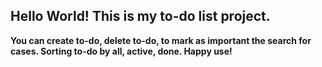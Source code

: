 
## Hello World! This is my to-do list project.


**You can create to-do, delete to-do,
to mark as important the search for cases. Sorting to-do by all, active, done.
Happy use!**
